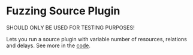 # Fuzzing Source Plugin

SHOULD ONLY BE USED FOR TESTING PURPOSES!

Lets you run a source plugin with variable number of resources, relations and delays.
See more in the [code](resources/provider/provider.go#L82).
